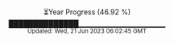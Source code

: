 <p align="center">
⏳Year Progress (46.92 %) <br>
██████████████▁▁▁▁▁▁▁▁▁▁▁▁▁▁▁▁ <br>
<sub>Updated: Wed, 21 Jun 2023 06:02:45 GMT</sub>
</p>

